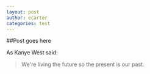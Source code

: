 ```yaml
---
layout: post
author: ecarter
categories: test
---
```


##Post goes here

As Kanye West said:

> We're living the future so
> the present is our past.
